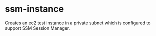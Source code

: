 # ssm-instance

Creates an ec2 test instance in a private subnet which is configured to support
SSM Session Manager.
